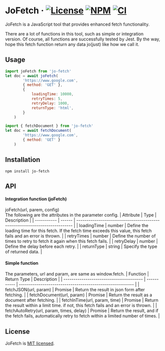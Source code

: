 # JoFetch &middot; [![License](https://img.shields.io/badge/license-MIT-blue.svg)](https://github.com/SNinjo/jo-fetch/blob/main/LICENSE) [![NPM](https://img.shields.io/badge/npm-v1.0.5-blue)](https://www.npmjs.com/package/jo-fetch) [![CI](https://img.shields.io/badge/CI-passing-brightgreen)](https://github.com/SNinjo/jo-fetch/actions/workflows/ci.yml)
JoFetch is a JavaScript tool that provides enhanced fetch functionality.

There are a lot of functions in this tool, such as simple or integration version.
Of course, all functions are successfully tested by Jest.
By the way, hope this fetch function return any data jo(just) like how we call it.

## Usage
``` javascript
import joFetch from 'jo-fetch'
let doc = await joFetch(
        'https://www.google.com',
        { method: 'GET' },
        {
            loadingTime: 10000,
            retryTimes: 5,
            retryDelay: 1000,
            returnType: 'html',
        }
    )
```
``` javascript
import { fetchDocument } from 'jo-fetch'
let doc = await fetchDocument(
        'https://www.google.com',
        { method: 'GET' }
    )
```

## Installation
```
npm install jo-fetch
```

## API
#### Integration function (joFetch)
joFetch(url, parem, config)  
The following are the attributes in the parameter config.
| Attribute   | Type   | Description                                                                  |
| ----------- | ------ | ---------------------------------------------------------------------------- |
| loadingTime | number | Define the loading time for this fetch. If the fetch time exceeds this value, this fetch fails and an error is thrown. |
| retryTimes  | number | Define the number of times to retry to fetch it again when this fetch fails. |
| retryDelay  | number | Define the delay before each retry.                                          |
| returnType  | string | Specify the type of returned data.                                           |

#### Simple function
The parameters, url and param, are same as window.fetch.
| Function                                 | Return Type | Description                                                |
| ---------------------------------------- | ----------- | ---------------------------------------------------------- |
| fetchJSON(url, param)                    | Promise     | Return the result in json form after fetching.             |
| fetchDocument(url, param)                | Promise     | Return the result as a document after fetching.            |
| fetchInTime(url, param, time)            | Promise     | Return the result within a limit time. if not, this fetch fails and an error is thrown. |
| fetchAutoRetry(url, param, times, delay) | Promise     | Return the result, and if the fetch fails, automatically retry to fetch within a limited number of times. |

## License
JoFetch is [MIT licensed](./LICENSE).